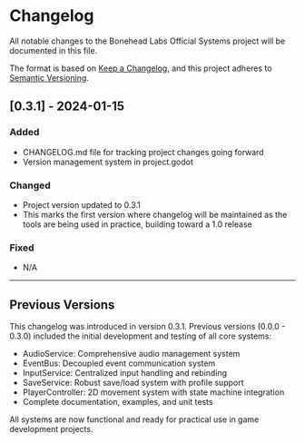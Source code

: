 # Changelog

All notable changes to the Bonehead Labs Official Systems project will be documented in this file.

The format is based on [Keep a Changelog](https://keepachangelog.com/en/1.0.0/),
and this project adheres to [Semantic Versioning](https://semver.org/spec/v2.0.0.html).

## [0.3.1] - 2024-01-15

### Added
- CHANGELOG.md file for tracking project changes going forward
- Version management system in project.godot

### Changed
- Project version updated to 0.3.1
- This marks the first version where changelog will be maintained as the tools are being used in practice, building toward a 1.0 release

### Fixed
- N/A

---

## Previous Versions

This changelog was introduced in version 0.3.1. Previous versions (0.0.0 - 0.3.0) included the initial development and testing of all core systems:

- AudioService: Comprehensive audio management system
- EventBus: Decoupled event communication system  
- InputService: Centralized input handling and rebinding
- SaveService: Robust save/load system with profile support
- PlayerController: 2D movement system with state machine integration
- Complete documentation, examples, and unit tests

All systems are now functional and ready for practical use in game development projects.

